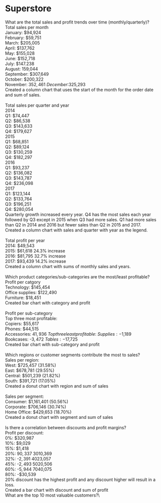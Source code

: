 # Superstore

What are the total sales and profit trends over time (monthly/quarterly)? \
Total sales per month\
January: $94,924\
February: $59,751\
March: $205,005\
April: $137,762\
May: $155,028\
June: $152,718\
July: $147.238\
August: 159,044\
September: $307,649\
October: $200,322\
November: $352,461\
December:$325,293\
Created a column chart that uses the start of the month for the order date and sum of sales.\
\
Total sales per quarter and year\
2014\
Q1: $74,447\
Q2: $86,538\
Q3: $143,633\
Q4: $179,627\
2015\
Q1: $68,851\
Q2: $89,124\
Q3: $130,259\
Q4: $182,297\
2016\
Q1: $93,237\
Q2: $136,082\
Q3: $143,787\
Q4: $236,098\
2017\
Q1: $123,144\
Q2: $133,764\
Q3: $196,251\
Q4: $280,054\
Quarterly growth increased every year. Q4 has the most sales each year followed by Q3 except in 2015 when Q3 had more sales. Q1 had more sales than Q2 in 2014 and 2016 but fewer sales than Q2 in 2015 and 2017.\
Created a column chart with sales and quarter with year as the legend.\
\
Total profit per year\
2014: $49,543\
2015: $61,618 24.3% increase\
2016: $81,795 32.7% increase\
2017: $93,439 14.2% increase\
Created a column chart with sums of monthly sales and years.\
\
Which product categories/sub-categories are the most/least profitable?\
Profit per catgory\
Technology: $145,454\
Office supplies: $122,490\
Furniture: $18,451\
Created bar chart with category and profit\
\
Profit per sub-category\
Top three most profitable:\
Copiers: $55,617\
Phones: $44,515\
Accessories: $41,936\
Top three least profitable:\
Supplies: -$1,189\
Bookcases: -$3,472\
Tables: -$17,725\
Created bar chart with sub-category and profit\
\
Which regions or customer segments contribute the most to sales?\
Sales per region:\
West: $725,457 (31.58%)\
East: $678,781 (29.55%)\
Central: $501,239 (21.82%)\
South: $391,721 (17.05%)\
Created a donut chart with region and sum of sales\
\
Sales per segment:\
Consumer: $1,161,401 (50.56%)\
Corporate: $706,146 (30.74%)\
Home Office: $429,653 (18.70%)\
Created a donut chart with segment and sum of sales\
\
Is there a correlation between discounts and profit margins?\
Profit per discount:\
0%: $320,987\
10%: $9,029\
15%: $1,418\
20%: $90,337\
30%: -$10,369\
32%: -$2,391\
40%: -$23,057\
45%: -$2,493\
50%: -$20,506\
60%: -$5,944\
70%: -$40,075\
80%: -$30,539\
20% discount has the highest profit and any discount higher will result in a loss.\
Created a bar chart with discount and sum of profit\
What are the top 10 most valuable customers?\
